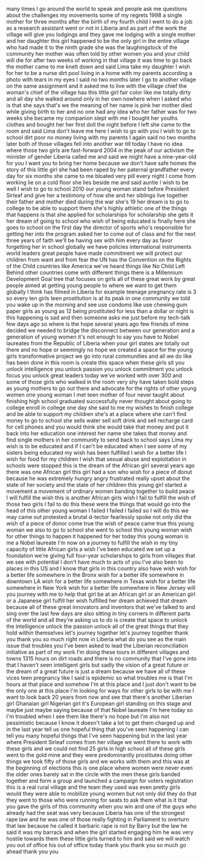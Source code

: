
many times I go around the world to
speak and people ask me questions about
the challenges my movements some of my
regrets 1998 a single mother for three
months after the birth of my fourth
child I went to do a job as a research
assistant went or not in Liberia and as
part of the work the village will give
you lodgings and they gave me lodging
with a single mother and her daughter
this girl happened to be the only girl
in the entire village who had made it to
the ninth grade she was the
laughingstock of the community her
mother was often told by other women you
and your child will die for after two
weeks of working in that village it was
time to go back the mother came to me
knelt down and said Lima take my
daughter I wish for her to be a nurse
dirt pool living in a home with my
parents
according a photo with tears in my eyes
I said no two months later I go to
another village on the same assignment
and it asked me to live with the village
chief the woman&#39;s chief of the village
has this little girl fair color like me
totally dirty and all day she walked
around only in her own nowhere when I
asked who is that she says that&#39;s we the
meaning of her name is pink
her mother died while giving birth to
her and no one had any idea who her
father was
for two weeks she became my companion
slept with me
I bought her youths clothes and bought
her her first doll the night before I
left she came to the room and said Lima
don&#39;t leave me here I wish to go with
you I wish to go to school
dirt poor no money living with my
parents I again said no two months later
both of those villages fell into another
war till today I have no idea where
those two girls are fast-forward 2004 in
the peak of our activism the minister of
gender Liberia called me and said we
might have a nine-year-old for you I
want you to bring her home because we
don&#39;t have safe homes the story of this
little girl she had been raped by her
paternal grandfather every day for six
months she came to me bloated very pill
every night I come from working lie on a
cold floor she lies beside me and said
auntie I wish to be well I wish to go to
school 2010 our young woman stand before
President Sirleaf and give her a
testimony of how she and her siblings
live together their father and mother
died during the war
she&#39;s 19 her dream is to go to college
to be able to support them she&#39;s highly
athletic one of the things that happens
is that she applied for scholarships for
scholarship she gets it her dream of
going to school who wish of being
educated is finally here she goes to
school on the first day the director of
sports who&#39;s responsible for getting her
into the program asked her to come out
of class and for the next three years of
faith we&#39;ll be having sex with him every
day as favor forgetting her in school
globally we have policies
international instruments world leaders
great people have made commitment we
will protect our children from want and
from fear the UN has the Convention on
the Rights of the Child countries like
America we&#39;ve heard things like No Child
Left Behind other countries come with
different things there is a Millennium
Development Goal tree that focuses on
girls all of these great work by great
people aimed at getting young people to
where we want to get them globally I
think has filmed in Liberia for example
teenage pregnancy rate is 3 so every ten
girls teen prostitution is at its peak
in one community we told you wake up in
the morning and see use condoms like use
chewing gum paper girls as young as 12
being prostituted for less than a dollar
or night is this happening is sad and
then someone asks me just before my
tech-talk few days ago so where is the
hope several years ago few friends of
mine decided we needed to bridge the
disconnect between our generation and a
generation of young women it&#39;s not
enough to say you have to Nobel
laureates
from the Republic of Liberia when your
girl states are totally out there and no
hope or seemingly no hope we created a
space for the young girls transformative
project we go into rural communities and
all we do like has been done in this
room is create this space when these
girls sit you unlock intelligence you
unlock passion you unlock commitment you
unlock focus you unlock great leaders
today we&#39;ve worked with over 300 and
some of those girls who walked in the
room very shy have taken bold steps as
young mothers to go out there and
advocate for the
rights of other young women one young
woman I met teen mother of four never
taught about finishing high school
graduated successfully never thought
about going to college
enroll in college one day she said to me
my wishes to finish college and be able
to support my children she&#39;s at a place
where she can&#39;t find money to go to
school she sells water sell soft drink
and sell recharge card for cell phones
and you would think she would take that
money and put it back into her education
one interest her name she takes that
money and find single mothers in her
community to send back to school says
Lima my wish is to be educated and if I
can&#39;t be educated when I see some of my
sisters being educated my wish has been
fulfilled I wish for a better life I
wish for food for my children I wish
that sexual abuse and exploitation in
schools were stopped this is the dream
of the African girl several years ago
there was one African girl this girl had
a son who wish for a piece of donut
because he was extremely hungry angry
frustrated really upset about the state
of her society and the state of her
children
this young girl started a movement a
movement of ordinary women banding
together to build peace I will fulfill
the wish this is another African girls
wish I fail to fulfill the wish of those
two girls I fail to do this these were
the things that would go into the head
of this other young woman I failed I
failed I failed so I will do this we may
came out protested a brutal d-tector
fearlessly spoke not only did the wish
of a piece of donor come true the wish
of peace came true this young woman we
also to go to school she went to school
this young woman wish for other things
to happen it happened for her today this
young woman is me a Nobel laureate I&#39;m
now on a journey to fulfill the wish in
my tiny capacity of little African girls
a wish I&#39;ve been educated we set up a
foundation we&#39;re giving full four-year
scholarships to girls from villages that
we see with potential I don&#39;t have much
to acts of you I&#39;ve also been to places
in this US and I know that girls in this
country also have wish wish for a better
life somewhere in the Bronx wish for a
better life somewhere in downtown LA
wish for a better life somewhere in
Texas wish for a better life somewhere
in New York wish for a better life
somewhere in New Jersey will you journey
with me to help that girl be at an
African girl or an American girl or a
Japanese girl fulfill her wish fulfilled
her dream achieved that dream because
all of these great innovators and
inventors that we&#39;ve talked to and sing
over the last few days are also sitting
in tiny corners in different parts of
the world and all they&#39;re asking us to
do is create that space to unlock the
intelligence unlock the passion unlock
all of the great things that they hold
within themselves
let&#39;s journey together let&#39;s journey
together thank you
thank you so much right now in Liberia
what do you see as the main issue that
troubles you I&#39;ve been asked to lead the
Liberian reconciliation initiative as
part of my work I&#39;m doing these tours in
different villages and towns 1315 hours
on dirt roads and there is no community
that I&#39;ve gone into that I haven&#39;t seen
intelligent girls but sadly the vision
of a great future or the dream of a
great future is just a dream because we
have all of these vices teen pregnancy
like I said is epidemic so what troubles
me is that I&#39;m hours at that place and
somehow I&#39;m at this place and I just
don&#39;t want to be the only one at this
place I&#39;m looking for ways for other
girls to be with me I want to look back
20 years from now and see that there&#39;s
another Liberian girl Ghanaian girl
Nigerian girl it&#39;s European girl
standing on this stage and maybe just
maybe saying because of that Nobel
laureate I&#39;m here today so I&#39;m troubled
when I see them like there&#39;s no hope but
I&#39;m also not pessimistic because I know
it doesn&#39;t take a lot to get them
charged up and in the last year tell us
one hopeful thing that you&#39;ve seen
happening I can tell you many hopeful
things that I&#39;ve seen happening but in
the last year where President Sirleaf
comes from her village we went there to
work with these girls and we could not
find 25 girls in high school all of
these girls went to the gold mine and
they were predominantly prostitutes
doing other things
we took fifty of those girls and we
works with them and this was at the
beginning of elections this is one place
where women were never even the older
ones barely sat in the circle with the
men
these girls banded together and form a
group and launched a campaign for voters
registration this is a real rural
village and the team they used was even
pretty girls would they were able to
mobilize young women but not only did
they do that they went to those who were
running for seats to ask them what is it
that you gave the girls of this
community when you win and one of the
guys who already had the seat was very
because Liberia has one of the strongest
rape law and he was one of those really
fighting in Parliament to overturn that
law because he called it barbaric rape
is not by Barry but the law he said it
was my barrack and when the girl started
engaging him he was very hostile towards
them these little girls turned to him
and said we will watch you out of office
his out of office today
thank you thank you so much go ahead
thank you
you

